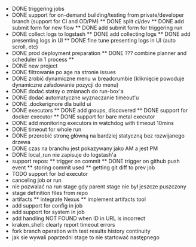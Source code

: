 
* DONE triggering jobs
* DONE support for on-demand building/testing from private/developer branch (support for CI and OD/PM)
** DONE split ci/dev
** DONE add submit form for new flow
** DONE add submit form for triggering run
* DONE collect logs to logstash
** DONE add collecting logs
** DONE add presenting logs in UI
** DONE fine tune presenting logs in UI (auto scroll, etc)
* DONE prod deployment preparation
** DONE ??? combine planner and scheduler in 1 process
**
* DONE new project
* DONE filtrowanie po age na stronie issues
* DONE zrobić dynamiczne menu w breadcrumbie (kliknięcie powoduje dynamiczne załadowanie pozycji do menu)
* DONE dodać statsy o zmianach do run-box'a
* DONE dodać automatyczne wyznaczanie timeout'u
* DONE .dockerignore dla build ui
* DONE executors
** DONE add groups, discovered
** DONE support for docker executor
** DONE support for bare metal executor
* DONE add monitoring executors in watchdog with timeout 10mins
* DONE timeout for whole run
* DONE przerobić stronę główną na bardziej statyczną bez rozwijanego drzewa
* DONE czas na branchu jest pokazywany jako AM a jest PM
* DONE local_run nie zapisuje do logstash'a
* support repos:
** trigger on commit
** DONE trigger on github push event
** storing commit used
** getting git diff to prev job
* TODO support for lxd executor
* canceling job or run
* nie pozwalać na run stage gdy parent stage nie był jeszcze puszczony
* stage definition files from repo
* artifacts
** integrate Nexus
** implement artifacts tool
* add support for config in job
* add support for system in job
* add handling NOT FOUND when ID in URL is incorrect
* kraken_shell: clearly report timeout errors
* fork branch operation with test results history continuity
* jak sie wywali poprzedni stage to nie startować następnego
